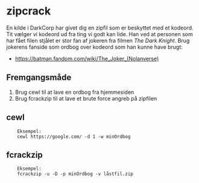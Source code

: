# zipcrack

En kilde i DarkCorp har givet dig en zipfil som er beskyttet med et kodeord. Tit vælger vi kodeord ud fra ting vi godt kan lide. Han ved at personen som har fået filen stjålet er stor fan af jokeren fra filmen *The Dark Knight*. Brug jokerens fanside som ordbog over kodeord som han kunne have brugt:
 - https://batman.fandom.com/wiki/The_Joker_(Nolanverse)

## Fremgangsmåde
1. Brug cewl til at lave en ordbog fra hjemmesiden
2. Brug fcrackzip til at lave et brute force angreb på zipfilen

## cewl

		Eksempel:
		cewl https://google.com/ -d 1 -w minOrdbog

## fcrackzip

		Eksempel:
		fcrackzip -u -D -p minOrdbog -v låstfil.zip